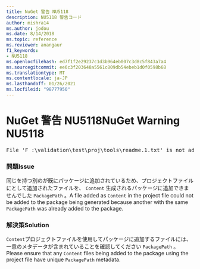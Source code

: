 ```yaml
---
title: NuGet 警告 NU5118
description: NU5118 警告コード
author: mishra14
ms.author: jodou
ms.date: 8/14/2018
ms.topic: reference
ms.reviewer: anangaur
f1_keywords:
- NU5118
ms.openlocfilehash: ed7f1f2e29237c1d3b964eb007c3d8c5f843a7a4
ms.sourcegitcommit: ee6c3f203648a5561c809db54ebeb1d0f0598b68
ms.translationtype: MT
ms.contentlocale: ja-JP
ms.lasthandoff: 01/26/2021
ms.locfileid: "98777950"
---
```

# <a name="nuget-warning-nu5118"></a><span data-ttu-id="6cf6e-103">NuGet 警告 NU5118</span><span class="sxs-lookup"><span data-stu-id="6cf6e-103">NuGet Warning NU5118</span></span>
<pre>File 'F :\validation\test\proj\tools\readme.1.txt' is not added because the package already contains file 'tools\readme.txt'</pre>

### <a name="issue"></a><span data-ttu-id="6cf6e-104">問題</span><span class="sxs-lookup"><span data-stu-id="6cf6e-104">Issue</span></span>

<span data-ttu-id="6cf6e-105">同じを持つ別のが既にパッケージに追加されているため、プロジェクトファイルにとして追加されたファイルを、 `Content` 生成されるパッケージに追加できませんでした `PackagePath` 。</span><span class="sxs-lookup"><span data-stu-id="6cf6e-105">A file added as `Content` in the project file could not be added to the package being generated because another with the same `PackagePath` was already added to the package.</span></span>


### <a name="solution"></a><span data-ttu-id="6cf6e-106">解決策</span><span class="sxs-lookup"><span data-stu-id="6cf6e-106">Solution</span></span>

<span data-ttu-id="6cf6e-107">`Content`プロジェクトファイルを使用してパッケージに追加するファイルには、一意のメタデータが含まれていることを確認してください `PackagePath` 。</span><span class="sxs-lookup"><span data-stu-id="6cf6e-107">Please ensure that any `Content` files being added to the package using the project file have unique `PackagePath` metadata.</span></span>

